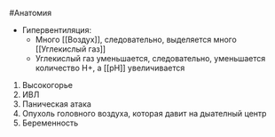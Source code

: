  #Анатомия 
 - Гипервентиляция:
	 - Много [[Воздух]], следовательно, выделяется много [[Углекислый газ]]
	 - Углекислый газ уменьшается, следовательно, уменьшается количество H+, а [[pH]] увеличивается
1. Высокогорье
2. ИВЛ
3. Паническая атака
4. Опухоль головного воздуха, которая давит на дыателный центр
5. Беременность 
 